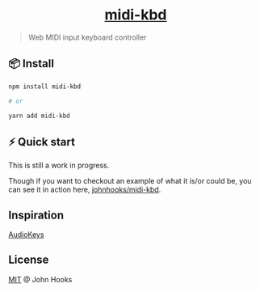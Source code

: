 <h1 align="center">
  <a href="https://johnhooks.io/midi-kbd">
    midi-kbd
  </a>
</h1>

> Web MIDI input keyboard controller

## 📦 Install

```sh
npm install midi-kbd

# or

yarn add midi-kbd
```

## ⚡️ Quick start

This is still a work in progress.

Though if you want to checkout an example of what it is/or could be, you can see it in action here, [johnhooks/midi-kbd](https://johnhooks.io/midi-kbd).

<!--

## 📚 Documentation

Visit the [full documentation](~TODO~) to know more.

-->

## Inspiration

[AudioKeys](https://github.com/kylestetz/AudioKeys)

## License

[MIT](LICENSE) @ John Hooks
